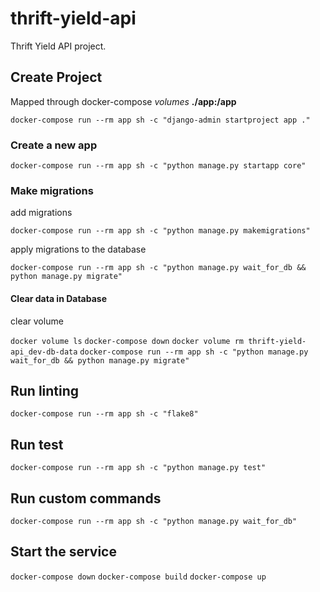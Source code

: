# thrift-yield-api

Thrift Yield API project.

## Create Project

Mapped through docker-compose _volumes_ **./app:/app**

`docker-compose run --rm app sh -c "django-admin startproject app ."`

### Create a new app

`docker-compose run --rm app sh -c "python manage.py startapp core"`

### Make migrations

add migrations

`docker-compose run --rm app sh -c "python manage.py makemigrations"`

apply migrations to the database

`docker-compose run --rm app sh -c "python manage.py wait_for_db && python manage.py migrate"`

#### Clear data in Database

clear volume

`docker volume ls`
`docker-compose down`
`docker volume rm thrift-yield-api_dev-db-data`
`docker-compose run --rm app sh -c "python manage.py wait_for_db && python manage.py migrate"`

## Run linting

`docker-compose run --rm app sh -c "flake8"`

## Run test

`docker-compose run --rm app sh -c "python manage.py test"`

## Run custom commands

`docker-compose run --rm app sh -c "python manage.py wait_for_db"`

## Start the service

`docker-compose down`
`docker-compose build`
`docker-compose up`
